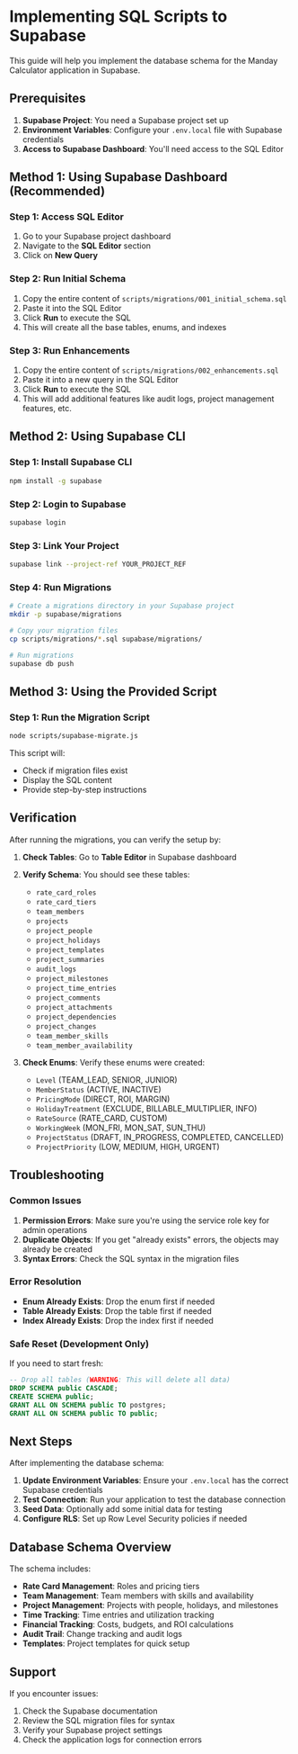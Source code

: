 # Implementing SQL Scripts to Supabase

This guide will help you implement the database schema for the Manday Calculator application in Supabase.

## Prerequisites

1. **Supabase Project**: You need a Supabase project set up
2. **Environment Variables**: Configure your `.env.local` file with Supabase credentials
3. **Access to Supabase Dashboard**: You'll need access to the SQL Editor

## Method 1: Using Supabase Dashboard (Recommended)

### Step 1: Access SQL Editor
1. Go to your Supabase project dashboard
2. Navigate to the **SQL Editor** section
3. Click on **New Query**

### Step 2: Run Initial Schema
1. Copy the entire content of `scripts/migrations/001_initial_schema.sql`
2. Paste it into the SQL Editor
3. Click **Run** to execute the SQL
4. This will create all the base tables, enums, and indexes

### Step 3: Run Enhancements
1. Copy the entire content of `scripts/migrations/002_enhancements.sql`
2. Paste it into a new query in the SQL Editor
3. Click **Run** to execute the SQL
4. This will add additional features like audit logs, project management features, etc.

## Method 2: Using Supabase CLI

### Step 1: Install Supabase CLI
```bash
npm install -g supabase
```

### Step 2: Login to Supabase
```bash
supabase login
```

### Step 3: Link Your Project
```bash
supabase link --project-ref YOUR_PROJECT_REF
```

### Step 4: Run Migrations
```bash
# Create a migrations directory in your Supabase project
mkdir -p supabase/migrations

# Copy your migration files
cp scripts/migrations/*.sql supabase/migrations/

# Run migrations
supabase db push
```

## Method 3: Using the Provided Script

### Step 1: Run the Migration Script
```bash
node scripts/supabase-migrate.js
```

This script will:
- Check if migration files exist
- Display the SQL content
- Provide step-by-step instructions

## Verification

After running the migrations, you can verify the setup by:

1. **Check Tables**: Go to **Table Editor** in Supabase dashboard
2. **Verify Schema**: You should see these tables:
   - `rate_card_roles`
   - `rate_card_tiers`
   - `team_members`
   - `projects`
   - `project_people`
   - `project_holidays`
   - `project_templates`
   - `project_summaries`
   - `audit_logs`
   - `project_milestones`
   - `project_time_entries`
   - `project_comments`
   - `project_attachments`
   - `project_dependencies`
   - `project_changes`
   - `team_member_skills`
   - `team_member_availability`

3. **Check Enums**: Verify these enums were created:
   - `Level` (TEAM_LEAD, SENIOR, JUNIOR)
   - `MemberStatus` (ACTIVE, INACTIVE)
   - `PricingMode` (DIRECT, ROI, MARGIN)
   - `HolidayTreatment` (EXCLUDE, BILLABLE_MULTIPLIER, INFO)
   - `RateSource` (RATE_CARD, CUSTOM)
   - `WorkingWeek` (MON_FRI, MON_SAT, SUN_THU)
   - `ProjectStatus` (DRAFT, IN_PROGRESS, COMPLETED, CANCELLED)
   - `ProjectPriority` (LOW, MEDIUM, HIGH, URGENT)

## Troubleshooting

### Common Issues

1. **Permission Errors**: Make sure you're using the service role key for admin operations
2. **Duplicate Objects**: If you get "already exists" errors, the objects may already be created
3. **Syntax Errors**: Check the SQL syntax in the migration files

### Error Resolution

- **Enum Already Exists**: Drop the enum first if needed
- **Table Already Exists**: Drop the table first if needed
- **Index Already Exists**: Drop the index first if needed

### Safe Reset (Development Only)

If you need to start fresh:

```sql
-- Drop all tables (WARNING: This will delete all data)
DROP SCHEMA public CASCADE;
CREATE SCHEMA public;
GRANT ALL ON SCHEMA public TO postgres;
GRANT ALL ON SCHEMA public TO public;
```

## Next Steps

After implementing the database schema:

1. **Update Environment Variables**: Ensure your `.env.local` has the correct Supabase credentials
2. **Test Connection**: Run your application to test the database connection
3. **Seed Data**: Optionally add some initial data for testing
4. **Configure RLS**: Set up Row Level Security policies if needed

## Database Schema Overview

The schema includes:

- **Rate Card Management**: Roles and pricing tiers
- **Team Management**: Team members with skills and availability
- **Project Management**: Projects with people, holidays, and milestones
- **Time Tracking**: Time entries and utilization tracking
- **Financial Tracking**: Costs, budgets, and ROI calculations
- **Audit Trail**: Change tracking and audit logs
- **Templates**: Project templates for quick setup

## Support

If you encounter issues:

1. Check the Supabase documentation
2. Review the SQL migration files for syntax
3. Verify your Supabase project settings
4. Check the application logs for connection errors
